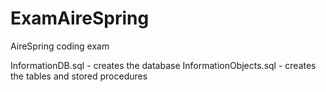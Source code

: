 # ExamAireSpring
AireSpring coding exam

InformationDB.sql - creates the database
InformationObjects.sql - creates the tables and stored procedures

